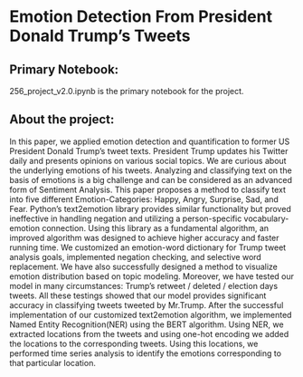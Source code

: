 # Emotion Detection From President Donald Trump’s Tweets

## Primary Notebook:
256_project_v2.0.ipynb is the primary notebook for the project. 

## About the project:
In this paper, we applied emotion detection and quantification to former US President Donald Trump’s tweet texts. President Trump updates his Twitter daily and presents opinions on various social topics. We are curious about the underlying emotions of his tweets. Analyzing and classifying text on the basis of emotions is a big challenge and can be considered as an advanced form of Sentiment Analysis. This paper proposes a method to classify text into five different Emotion-Categories: Happy, Angry, Surprise, Sad, and Fear. Python’s text2emotion library provides similar functionality but proved ineffective in handling negation and utilizing a person-specific vocabulary-emotion connection. Using this library as a fundamental algorithm, an improved algorithm was designed to achieve higher accuracy and faster running time. We customized an emotion-word dictionary for Trump tweet analysis goals, implemented negation checking, and selective word replacement. We have also successfully designed a method to visualize emotion distribution based on topic modeling. Moreover, we have tested our model in many circumstances: Trump’s retweet / deleted / election days tweets. All these testings showed that our model provides significant accuracy in classifying tweets tweeted by Mr.Trump. After the successful implementation of our customized text2emotion algorithm, we implemented Named Entity Recognition(NER) using the BERT algorithm. Using NER, we extracted locations from the tweets and using one-hot encoding we added the locations to the corresponding tweets. Using this locations, we performed time series analysis to identify the emotions corresponding to that particular location.


